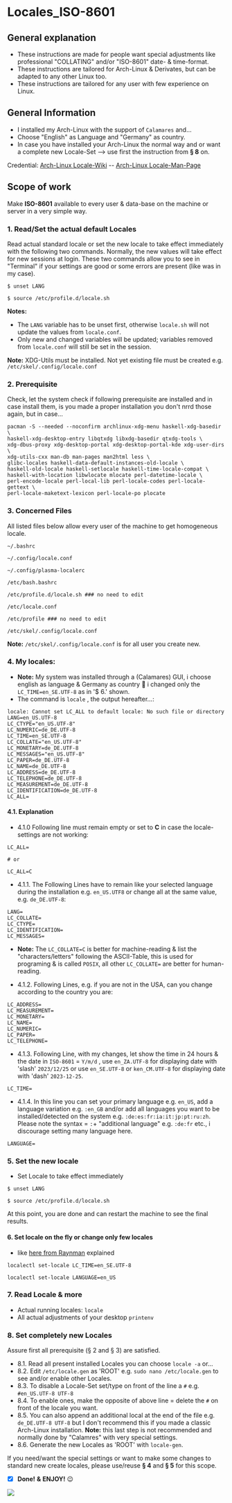 # Locales_ISO-8601
## General explanation

- These instructions are made for people want special adjustments like professional "COLLATING" and/or "ISO-8601" date- & time-format.
- These instructions are tailored for Arch-Linux & Derivates, but can be adapted to any other Linux too.
- These instructions are tailored for any user with few experience on Linux.

## General Information
* I installed my Arch-Linux with the support of `Calamares` and...
* Choose "English" as Language and "Germany" as country.
* In case you have installed your Arch-Linux the normal way and or want a complete new Locale-Set --> use first the instruction from **§ 8** on.

Credential:
[Arch-Linux Locale-Wiki](https://wiki.archlinux.org/title/locale) -- [Arch-Linux Locale-Man-Page](https://man.archlinux.org/man/locale.7)

## Scope of work
Make **ISO-8601** available to every user & data-base on the machine or server in a very simple way.

### 1. Read/Set the actual default Locales

Read actual standard locale or set the new locale to take effect immediately with the following two commands. Normally, the new values will take effect for new sessions at login. These two commands allow you to see in "Terminal" if your settings are good or some errors are present (like was in my case).
```
$ unset LANG

$ source /etc/profile.d/locale.sh
```
**Notes:** 
* The `LANG` variable has to be unset first, otherwise `locale.sh` will not update the values from `locale.conf`.
* Only new and changed variables will be updated; variables removed from `locale.conf` will still be set in the session.

**Note:** XDG-Utils must be installed. Not yet existing file must be created e.g. `/etc/skel/.config/locale.conf`

### 2. Prerequisite
Check, let the system check if following prerequisite are installed and in case install them, is you made a proper installation you don't nrrd those again, but in case...

```
pacman -S --needed --noconfirm archlinux-xdg-menu haskell-xdg-basedir \
haskell-xdg-desktop-entry libqtxdg libxdg-basedir qtxdg-tools \
xdg-dbus-proxy xdg-desktop-portal xdg-desktop-portal-kde xdg-user-dirs \
xdg-utils-cxx man-db man-pages man2html less \
glibc-locales haskell-data-default-instances-old-locale \
haskell-old-locale haskell-setlocale haskell-time-locale-compat \
haskell-with-location libwlocate mlocate perl-datetime-locale \
perl-encode-locale perl-local-lib perl-locale-codes perl-locale-gettext \
perl-locale-maketext-lexicon perl-locale-po plocate
```

### 3. Concerned Files

All listed files below allow every user of the machine to get homogeneous locale.

```
~/.bashrc

~/.config/locale.conf

~/.config/plasma-localerc

/etc/bash.bashrc

/etc/profile.d/locale.sh ### no need to edit

/etc/locale.conf

/etc/profile ### no need to edit

/etc/skel/.config/locale.conf
```

**Note:** `/etc/skel/.config/locale.conf` is for all user you create new.

### 4. My locales:
* **Note:** My system was installed through a (Calamares) GUI, i choose english as language & Germany as country 🟰 i changed only the `LC_TIME=en_SE.UTF-8` as in '$ 6.' shown.
* The command is `locale` , the output hereafter...:

```
locale: Cannot set LC_ALL to default locale: No such file or directory
LANG=en_US.UTF-8
LC_CTYPE="en_US.UTF-8"
LC_NUMERIC=de_DE.UTF-8
LC_TIME=en_SE.UTF-8
LC_COLLATE="en_US.UTF-8"
LC_MONETARY=de_DE.UTF-8
LC_MESSAGES="en_US.UTF-8"
LC_PAPER=de_DE.UTF-8
LC_NAME=de_DE.UTF-8
LC_ADDRESS=de_DE.UTF-8
LC_TELEPHONE=de_DE.UTF-8
LC_MEASUREMENT=de_DE.UTF-8
LC_IDENTIFICATION=de_DE.UTF-8
LC_ALL=
```

#### 4.1. Explanation

- 4.1.0 Following line must remain empty or set to **C** in case the locale-settings are not working:

```
LC_ALL=

# or

LC_ALL=C
```

- 4.1.1. The Following Lines have to remain like your selected language during the installation e.g. `en_US.UTF8` or change all at the same value, e.g. `de_DE.UTF-8`:

```
LANG=
LC_COLLATE=
LC_CTYPE=
LC_IDENTIFICATION=
LC_MESSAGES=

```
* **Note:** The `LC_COLLATE=C` is better for machine-reading & list the "characters/letters" following the ASCII-Table, this is used for programing & is called `POSIX`, all other `LC_COLLATE=` are better for human-reading.

- 4.1.2. Following Lines, e.g. if you are not in the USA, can you change according to the country you are:

```
LC_ADDRESS=
LC_MEASUREMENT=
LC_MONETARY=
LC_NAME=
LC_NUMERIC=
LC_PAPER=
LC_TELEPHONE=

```

* 4.1.3. Following Line, with my changes, let show the time in 24 hours & the date in `ISO-8601` = `Y/m/d` , use `en_ZA.UTF-8` for displaying date with 'slash' `2023/12/25` or use `en_SE.UTF-8` or `ken_CM.UTF-8` for displaying date with 'dash' `2023-12-25`.

```
LC_TIME=
```

* 4.1.4. In this line you can set your primary language e.g. `en_US`, add a language variation e.g. `:en_GB` and/or add all languages you want to be installed/detected on the system e.g. `:de:es:fr:ia:it:jp:pt:ru:zh`. Please note the syntax = `:`+ "additional language" e.g. `:de:fr` etc., i discourage setting many language here.

```
LANGUAGE=
```


### 5. Set the new locale

* Set Locale to take effect immediately

```
$ unset LANG

$ source /etc/profile.d/locale.sh
```

At this point, you are done and can restart the machine to see the final results.

#### 6. Set locale on the fly or change only few locales 

* like [here from Raynman](https://bbs.archlinux.org/viewtopic.php?id=284333) explained

```
localectl set-locale LC_TIME=en_SE.UTF-8

localectl set-locale LANGUAGE=en_US 

```

### 7. Read Locale & more

* Actual running locales: `locale`
* All actual adjustments of your desktop `printenv`

### 8. Set completely new Locales

Assure first all prerequisite (§ 2 and § 3) are satisfied.

* 8.1. Read all present installed Locales you can choose `locale -a` or...
* 8.2. Edit `/etc/locale.gen` as 'ROOT' e.g. `sudo nano /etc/locale.gen` to see and/or enable other Locales.
* 8.3. To disable a Locale-Set set/type on front of the line a `#` e.g. `#en_US.UTF-8 UTF-8`
* 8.4. To enable ones, make the opposite of above line = delete the `#` on front of the locale you want.
* 8.5. You can also append an additional local at the end of the file e.g. `de_DE.UTF-8 UTF-8` but I don't recommend this if you made a classic Arch-Linux installation.
**Note:** this last step is not recommended and normally done by "Calamres" with very special settings.
* 8.6. Generate the new Locales as 'ROOT' with `locale-gen`.

If you need/want the special settings or want to make some changes to standard new create locales, please use/reuse **§ 4** and **§ 5** for this scope.

- [x] **Done!** **&** **ENJOY!** :wink:

![](https://github.com/Advantaged/Locales_ISO-8601/blob/main/locales_2023-12-24_09%3A38%3A16_0002.jpeg)
